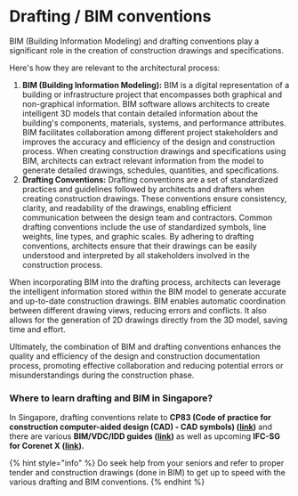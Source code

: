 # Drafting / BIM conventions

BIM (Building Information Modeling) and drafting conventions play a significant role in the creation of construction drawings and specifications.

Here's how they are relevant to the architectural process:

1. **BIM (Building Information Modeling):** BIM is a digital representation of a building or infrastructure project that encompasses both graphical and non-graphical information. BIM software allows architects to create intelligent 3D models that contain detailed information about the building's components, materials, systems, and performance attributes. BIM facilitates collaboration among different project stakeholders and improves the accuracy and efficiency of the design and construction process. When creating construction drawings and specifications using BIM, architects can extract relevant information from the model to generate detailed drawings, schedules, quantities, and specifications.
2. **Drafting Conventions:** Drafting conventions are a set of standardized practices and guidelines followed by architects and drafters when creating construction drawings. These conventions ensure consistency, clarity, and readability of the drawings, enabling efficient communication between the design team and contractors. Common drafting conventions include the use of standardized symbols, line weights, line types, and graphic scales. By adhering to drafting conventions, architects ensure that their drawings can be easily understood and interpreted by all stakeholders involved in the construction process.

When incorporating BIM into the drafting process, architects can leverage the intelligent information stored within the BIM model to generate accurate and up-to-date construction drawings. BIM enables automatic coordination between different drawing views, reducing errors and conflicts. It also allows for the generation of 2D drawings directly from the 3D model, saving time and effort.

Ultimately, the combination of BIM and drafting conventions enhances the quality and efficiency of the design and construction documentation process, promoting effective collaboration and reducing potential errors or misunderstandings during the construction phase.

### Where to learn drafting and BIM in Singapore?

In Singapore, drafting conventions relate to **CP83 (Code of practice for construction computer-aided design (CAD) - CAD symbols) (**[**link**](https://www.singaporestandardseshop.sg/Product/SSPdtDetail/138e9eb3-8ecb-4e86-8fbb-482ee3a9cbce)**)** and there are various **BIM/VDC/IDD guides (**[**link**](https://www1.bca.gov.sg/buildsg/digitalisation/integrated-digital-delivery-idd/idd-resources)**)** as well as upcoming **IFC-SG for Corenet X (**[**link**](https://www1.bca.gov.sg/regulatory-info/building-control/corenet-x/resources/code-of-practice)**).**

{% hint style="info" %}
Do seek help from your seniors and refer to proper tender and construction drawings (done in BIM) to get up to speed with the various drafting and BIM conventions.
{% endhint %}
